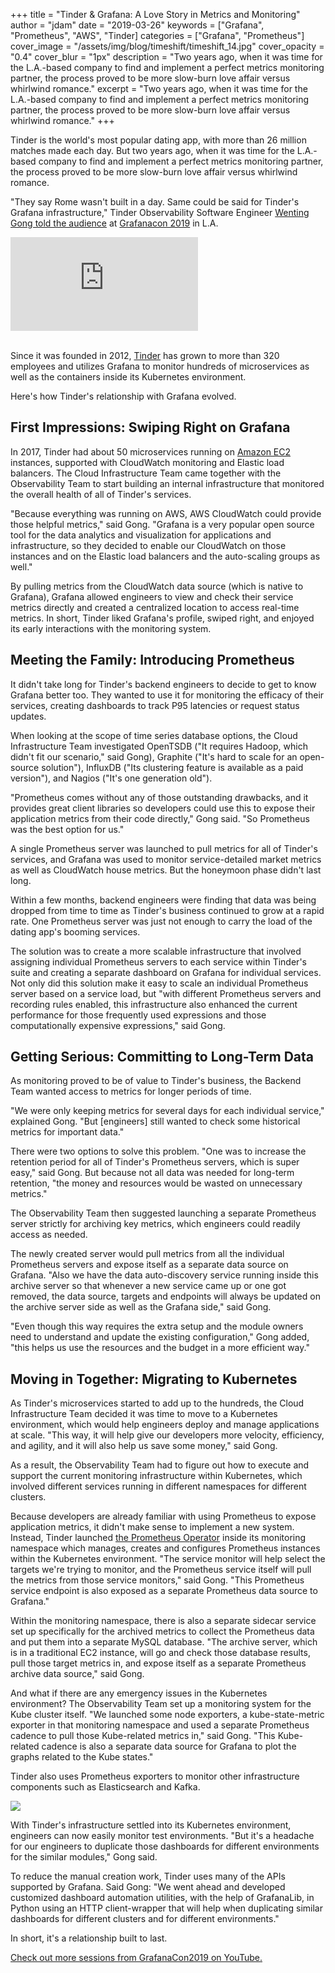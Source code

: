 +++
title = "Tinder & Grafana: A Love Story in Metrics and Monitoring"
author = "jdam"
date = "2019-03-26"
keywords = ["Grafana", "Prometheus", "AWS", "Tinder]
categories = ["Grafana", "Prometheus"]
cover_image = "/assets/img/blog/timeshift/timeshift_14.jpg"
cover_opacity = "0.4"
cover_blur = "1px"
description = "Two years ago, when it was time for the L.A.-based company to find and implement a perfect metrics monitoring partner, the process proved to be more slow-burn love affair versus whirlwind romance."
excerpt = "Two years ago, when it was time for the L.A.-based company to find and implement a perfect metrics monitoring partner, the process proved to be more slow-burn love affair versus whirlwind romance."
+++

Tinder is the world's most popular dating app, with more than 26 million matches made each day.  But two years ago, when it was time for the L.A.-based company to find and implement a perfect metrics monitoring partner, the process proved to be more slow-burn love affair versus whirlwind romance.

"They say Rome wasn't built in a day. Same could be said for Tinder's Grafana infrastructure," Tinder Observability Software Engineer [Wenting Gong told the audience](https://www.youtube.com/watch?v=BdgT4cTjpjQ&list=PLDGkOdUX1UjqKc3ryyoSpWZvs7yktklQr&index=3) at [Grafanacon 2019](https://grafana.com/blog/2019/03/19/grafanacon-l.a.-recap-grafana-6.0-lgtm-and-more/) in L.A.

<div class="video-wrapper">
	<iframe src="https://www.youtube.com/watch?v=BdgT4cTjpjQ" frameborder="0" allow="autoplay; encrypted-media" allowfullscreen></iframe>
</div>
<br />

Since it was founded in 2012, [Tinder](https://tinder.com/) has grown to more than 320 employees and utilizes Grafana to monitor hundreds of microservices as well as the containers inside its Kubernetes environment.

Here's how Tinder's relationship with Grafana evolved.

## First Impressions: Swiping Right on Grafana

In 2017, Tinder had about 50 microservices running on [Amazon EC2](https://aws.amazon.com/ec2/) instances, supported with CloudWatch monitoring and Elastic load balancers. The Cloud Infrastructure Team came together with the Observability Team to start building an internal infrastructure that monitored the overall health of all of Tinder's services.

"Because everything was running on AWS, AWS CloudWatch could provide those helpful metrics," said Gong. "Grafana is a very popular open source tool for the data analytics and visualization for applications and infrastructure, so they decided to enable our CloudWatch on those instances and on the Elastic load balancers and the auto-scaling groups as well."

By pulling metrics from the CloudWatch data source (which is native to Grafana), Grafana allowed engineers to view and check their service metrics directly and created a centralized location to access real-time metrics. In short, Tinder liked Grafana's profile, swiped right, and enjoyed its early interactions with the monitoring system.

## Meeting the Family: Introducing Prometheus

It didn't take long for Tinder's backend engineers to decide to get to know Grafana better too. They wanted to use it for monitoring the efficacy of their services, creating dashboards to track P95 latencies or request status updates.

When looking at the scope of time series database options, the Cloud Infrastructure Team investigated OpenTSDB ("It requires Hadoop, which didn't fit our scenario," said Gong), Graphite ("It's hard to scale for an open-source solution"), InfluxDB ("Its clustering feature is available as a paid version"), and Nagios ("It's one generation old").

"Prometheus comes without any of those outstanding drawbacks, and it provides great client libraries so developers could use this to expose their application metrics from their code directly," Gong said. "So Prometheus was the best option for us."

A single Prometheus server was launched to pull metrics for all of Tinder's services, and Grafana was used to monitor service-detailed market metrics as well as CloudWatch house metrics. But the honeymoon phase didn't last long.

Within a few months, backend engineers were finding that data was being dropped from time to time as Tinder's business continued to grow at a rapid rate. One Prometheus server was just not enough to carry the load of the dating app's booming services.

The solution was to create a more scalable infrastructure that involved assigning individual Prometheus servers to each service within Tinder's suite and creating a separate dashboard on Grafana for individual services. Not only did this solution make it easy to scale an individual Prometheus server based on a service load, but "with different Prometheus servers and recording rules enabled, this infrastructure also enhanced the current performance for those frequently used expressions and those computationally expensive expressions," said Gong.

## Getting Serious: Committing to Long-Term Data

As monitoring proved to be of value to Tinder's business, the Backend Team wanted access to metrics for longer periods of time.

"We were only keeping metrics for several days for each individual service," explained Gong. "But [engineers] still wanted to check some historical metrics for important data."

There were two options to solve this problem. "One was to increase the retention period for all of Tinder's Prometheus servers, which is super easy," said Gong. But because not all data was needed for long-term retention, "the money and resources would be wasted on unnecessary metrics."

The Observability Team then suggested launching a separate Prometheus server strictly for archiving key metrics, which engineers could readily access as needed.

The newly created server would pull metrics from all the individual Prometheus servers and expose itself as a separate data source on Grafana. "Also we have the data auto-discovery service running inside this archive server so that whenever a new service came up or one got removed, the data source, targets and endpoints will always be updated on the archive server side as well as the Grafana side," said Gong.

"Even though this way requires the extra setup and the module owners need to understand and update the existing configuration," Gong added, "this helps us use the resources and the budget in a more efficient way."

## Moving in Together: Migrating to Kubernetes

As Tinder's microservices started to add up to the hundreds, the Cloud Infrastructure Team decided it was time to move to a Kubernetes environment, which would help engineers deploy and manage applications at scale. "This way, it will help give our developers more velocity, efficiency, and agility, and it will also help us save some money," said Gong.

As a result, the Observability Team had to figure out how to execute and support the current monitoring infrastructure within Kubernetes, which involved different services running in different namespaces for different clusters.

Because developers are already familiar with using Prometheus to expose application metrics, it didn't make sense to implement a new system. Instead, Tinder launched [the Prometheus Operator](https://coreos.com/blog/the-prometheus-operator.html) inside its monitoring namespace which manages, creates and configures Prometheus instances within the Kubernetes environment. "The service monitor will help select the targets we're trying to monitor, and the Prometheus service itself will pull the metrics from those service monitors," said Gong. "This Prometheus service endpoint is also exposed as a separate Prometheus data source to Grafana."

Within the monitoring namespace, there is also a separate sidecar service set up specifically for the archived metrics to collect the Prometheus data and put them into a separate MySQL database. "The archive server, which is in a traditional EC2 instance, will go and check those database results, pull those target metrics in, and expose itself as a separate Prometheus archive data source," said Gong.

And what if there are any emergency issues in the Kubernetes environment? The Observability Team set up a monitoring system for the Kube cluster itself. "We launched some node exporters, a kube-state-metric exporter in that monitoring namespace and used a separate Prometheus cadence to pull those Kube-related metrics in," said Gong. "This Kube-related cadence is also a separate data source for Grafana to plot the graphs related to the Kube states."

Tinder also uses Prometheus exporters to monitor other infrastructure components such as Elasticsearch and Kafka.

<img src="/assets/img/blog/2019-03-27-tinder.png">

With Tinder's infrastructure settled into its Kubernetes environment, engineers can now easily monitor test environments. "But it's a headache for our engineers to duplicate those dashboards for different environments for the similar modules," Gong said.

To reduce the manual creation work, Tinder uses many of the APIs supported by Grafana. Said Gong: "We went ahead and developed customized dashboard automation utilities, with the help of GrafanaLib, in Python using an HTTP client-wrapper that will help when duplicating similar dashboards for different clusters and for different environments."

In short, it's a relationship built to last.

[Check out more sessions from GrafanaCon2019 on YouTube.](https://www.youtube.com/watch?v=EsU8558QQIw&list=PLDGkOdUX1UjqKc3ryyoSpWZvs7yktklQr)

